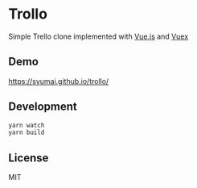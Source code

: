 # Trollo

Simple Trello clone implemented with [Vue.js](https://vuejs.org/) and [Vuex](https://vuex.vuejs.org)

## Demo

https://syumai.github.io/trollo/

## Development

```sh
yarn watch
yarn build
```

## License

MIT

